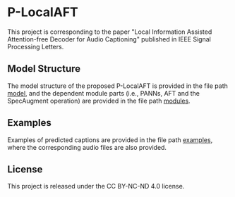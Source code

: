 # P-LocalAFT

This project is corresponding to the paper "Local Information Assisted Attention-free Decoder for Audio Captioning" published in IEEE Signal Processing Letters.

## Model Structure

The model structure of the proposed P-LocalAFT is provided in the file path [model](./model), and the dependent module parts (i.e., PANNs, AFT and the SpecAugment operation) are provided in the file path [modules](./modules).

## Examples

Examples of predicted captions are provided in the file path [examples](./examples), where the corresponding audio files are also provided.

## License

This project is released under the CC BY-NC-ND 4.0 license.
